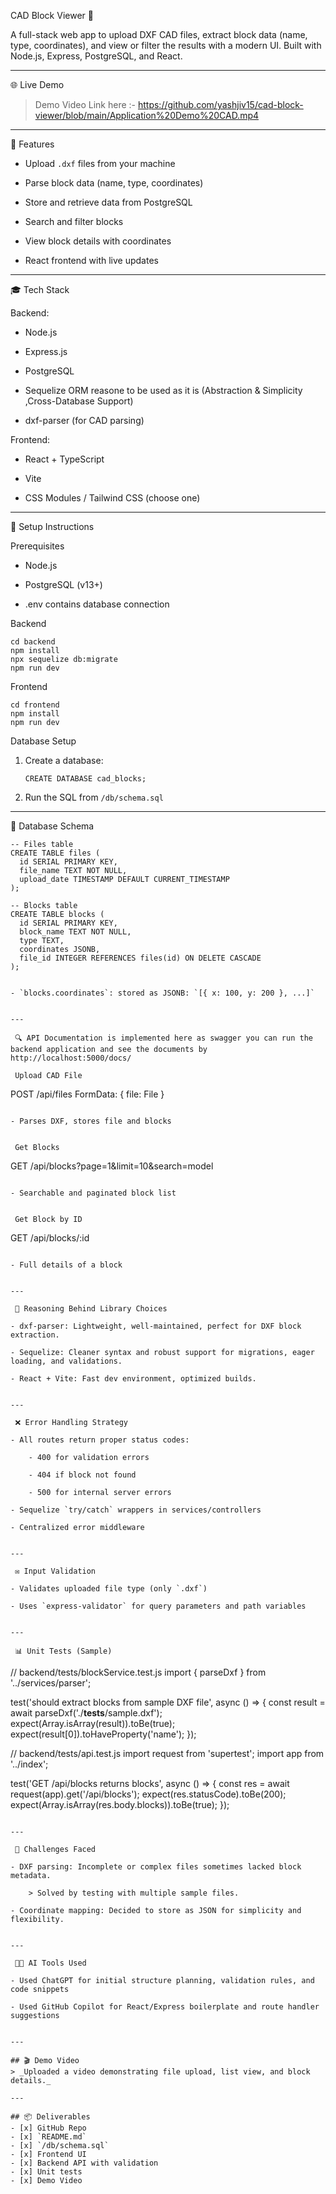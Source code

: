  CAD Block Viewer 🧱

A full-stack web app to upload DXF CAD files, extract block data (name, type, coordinates), and view or filter the results with a modern UI. Built with Node.js, Express, PostgreSQL, and React.

---

 🌐 Live Demo

>  Demo Video Link here :- https://github.com/yashjiv15/cad-block-viewer/blob/main/Application%20Demo%20CAD.mp4

---

 📄 Features

- Upload `.dxf` files from your machine
    
- Parse block data (name, type, coordinates)
    
- Store and retrieve data from PostgreSQL
    
- Search and filter blocks
    
- View block details with coordinates
    
- React frontend with live updates
    

---

 🎓 Tech Stack

 Backend:

- Node.js
    
- Express.js
    
- PostgreSQL
    
- Sequelize ORM reasone to be used as it is (Abstraction & Simplicity ,Cross-Database Support)
    
- dxf-parser (for CAD parsing)
    

 Frontend:

- React + TypeScript
    
- Vite
    
- CSS Modules / Tailwind CSS (choose one)
    

---

 🚀 Setup Instructions

 Prerequisites

- Node.js
    
- PostgreSQL (v13+)

- .env contains database connection

 Backend

```
cd backend
npm install
npx sequelize db:migrate
npm run dev
```

 Frontend

```
cd frontend
npm install
npm run dev
```

 Database Setup

1. Create a database:
    
    ```
    CREATE DATABASE cad_blocks;
    ```
    
2. Run the SQL from `/db/schema.sql`
    

---

 📂 Database Schema

```
-- Files table
CREATE TABLE files (
  id SERIAL PRIMARY KEY,
  file_name TEXT NOT NULL,
  upload_date TIMESTAMP DEFAULT CURRENT_TIMESTAMP
);

-- Blocks table
CREATE TABLE blocks (
  id SERIAL PRIMARY KEY,
  block_name TEXT NOT NULL,
  type TEXT,
  coordinates JSONB,
  file_id INTEGER REFERENCES files(id) ON DELETE CASCADE
);


- `blocks.coordinates`: stored as JSONB: `[{ x: 100, y: 200 }, ...]`
    

---

 🔍 API Documentation is implemented here as swagger you can run the backend application and see the documents by http://localhost:5000/docs/

 Upload CAD File

```
POST /api/files
FormData: { file: File }
```

- Parses DXF, stores file and blocks
    

 Get Blocks

```
GET /api/blocks?page=1&limit=10&search=model
```

- Searchable and paginated block list
    

 Get Block by ID

```
GET /api/blocks/:id
```

- Full details of a block
    

---

 🔨 Reasoning Behind Library Choices

- dxf-parser: Lightweight, well-maintained, perfect for DXF block extraction.
    
- Sequelize: Cleaner syntax and robust support for migrations, eager loading, and validations.
    
- React + Vite: Fast dev environment, optimized builds.
    

---

 ❌ Error Handling Strategy

- All routes return proper status codes:
    
    - 400 for validation errors
        
    - 404 if block not found
        
    - 500 for internal server errors
        
- Sequelize `try/catch` wrappers in services/controllers
    
- Centralized error middleware
    

---

 ✉️ Input Validation

- Validates uploaded file type (only `.dxf`)
    
- Uses `express-validator` for query parameters and path variables
    

---

 📊 Unit Tests (Sample)

```
// backend/tests/blockService.test.js
import { parseDxf } from '../services/parser';

test('should extract blocks from sample DXF file', async () => {
  const result = await parseDxf('./__tests__/sample.dxf');
  expect(Array.isArray(result)).toBe(true);
  expect(result[0]).toHaveProperty('name');
});

// backend/tests/api.test.js
import request from 'supertest';
import app from '../index';

test('GET /api/blocks returns blocks', async () => {
  const res = await request(app).get('/api/blocks');
  expect(res.statusCode).toBe(200);
  expect(Array.isArray(res.body.blocks)).toBe(true);
});
```

---

 🤔 Challenges Faced

- DXF parsing: Incomplete or complex files sometimes lacked block metadata.
    
    > Solved by testing with multiple sample files.
    
- Coordinate mapping: Decided to store as JSON for simplicity and flexibility.
    

---

 🧑‍💻 AI Tools Used

- Used ChatGPT for initial structure planning, validation rules, and code snippets
    
- Used GitHub Copilot for React/Express boilerplate and route handler suggestions
    

---

## 🎬 Demo Video
> _Uploaded a video demonstrating file upload, list view, and block details._

---

## 📦 Deliverables
- [x] GitHub Repo
- [x] `README.md`
- [x] `/db/schema.sql`
- [x] Frontend UI
- [x] Backend API with validation
- [x] Unit tests
- [x] Demo Video
